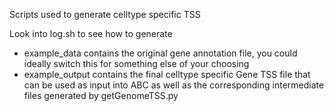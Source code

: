 Scripts used to generate celltype specific TSS 

Look into log.sh to see how to generate 
- example_data contains the original gene annotation file, you could ideally switch this for something else of your choosing 
- example_output contains the final celltype specific Gene TSS file that can be used as input into ABC as well as the corresponding intermediate files generated by getGenomeTSS.py
